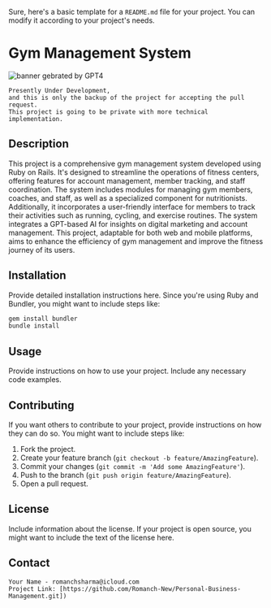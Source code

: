 Sure, here's a basic template for a `README.md` file for your project. You can modify it according to your project's needs.


# Gym Management System
![banner gebrated by GPT4 ](https://github.com/Romanch-New/Personal-Business-Management/blob/main/app/assets/images/banner.jpeg)
```
Presently Under Development,
and this is only the backup of the project for accepting the pull request.
This project is going to be private with more technical implementation.
```

## Description
This project is a comprehensive gym management system developed using Ruby on Rails. It's designed to streamline the operations of fitness centers, offering features for account management, member tracking, and staff coordination. The system includes modules for managing gym members, coaches, and staff, as well as a specialized component for nutritionists. Additionally, it incorporates a user-friendly interface for members to track their activities such as running, cycling, and exercise routines. The system integrates a GPT-based AI for insights on digital marketing and account management. This project, adaptable for both web and mobile platforms, aims to enhance the efficiency of gym management and improve the fitness journey of its users.


## Installation

Provide detailed installation instructions here. Since you're using Ruby and Bundler, you might want to include steps like:

```bash
gem install bundler
bundle install
```

## Usage

Provide instructions on how to use your project. Include any necessary code examples.

## Contributing

If you want others to contribute to your project, provide instructions on how they can do so. You might want to include steps like:

1. Fork the project.
2. Create your feature branch (`git checkout -b feature/AmazingFeature`).
3. Commit your changes (`git commit -m 'Add some AmazingFeature'`).
4. Push to the branch (`git push origin feature/AmazingFeature`).
5. Open a pull request.

## License

Include information about the license. If your project is open source, you might want to include the text of the license here.

## Contact

``` 
Your Name - romanchsharma@icloud.com
Project Link: [https://github.com/Romanch-New/Personal-Business-Management.git])
```